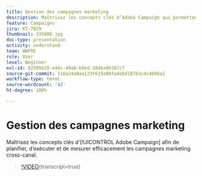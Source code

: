 ```yaml
---
title: Gestion des campagnes marketing
description: Maîtrisez les concepts clés d’Adobe Campaign qui permettent de planifier, d’exécuter et de mesurer efficacement les campagnes marketing cross-canal.
feature: Campaigns
jira: KT-7829
thumbnail: 335608.jpg
doc-type: presentation
activity: understand
team: WWFRE
role: User
level: Beginner
exl-id: 02505628-e44c-49a8-b8ed-384ba96387c7
source-git-commit: 116a24a8aa123f615e08fa4ebd187b3c4c460ba2
workflow-type: tm+mt
source-wordcount: '42'
ht-degree: 100%

---
```


# Gestion des campagnes marketing

Maîtrisez les concepts clés d’[!UICONTROL Adobe Campaign] afin de planifier, d’exécuter et de mesurer efficacement les campagnes marketing cross-canal.

>[!VIDEO](https://video.tv.adobe.com/v/3449646?quality=12&learn=on&captions=fre_fr){transcript=true}
